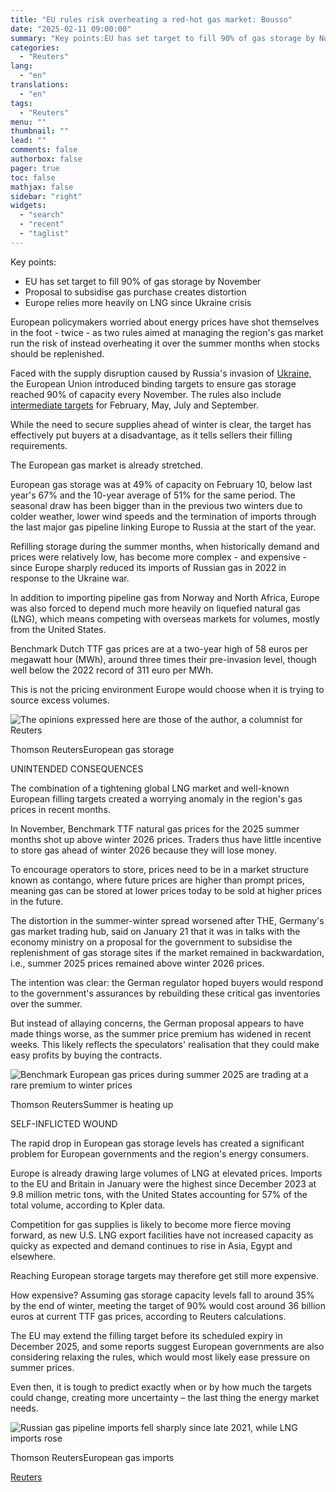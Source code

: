 ```yaml
---
title: "EU rules risk overheating a red-hot gas market: Bousso"
date: "2025-02-11 09:00:00"
summary: "Key points:EU has set target to fill 90% of gas storage by NovemberProposal to subsidise gas purchase creates distortionEurope relies more heavily on LNG since Ukraine crisis European policymakers worried about energy prices have shot themselves in the foot - twice - as two rules aimed at managing the region's..."
categories:
  - "Reuters"
lang:
  - "en"
translations:
  - "en"
tags:
  - "Reuters"
menu: ""
thumbnail: ""
lead: ""
comments: false
authorbox: false
pager: true
toc: false
mathjax: false
sidebar: "right"
widgets:
  - "search"
  - "recent"
  - "taglist"
---
```


Key points:

* EU has set target to fill 90% of gas storage by November
* Proposal to subsidise gas purchase creates distortion
* Europe relies more heavily on LNG since Ukraine crisis

European policymakers worried about energy prices have shot themselves in the foot - twice - as two rules aimed at managing the region's gas market run the risk of instead overheating it over the summer months when stocks should be replenished.

Faced with the supply disruption caused by Russia's invasion of [Ukraine,](https://www.reuters.com/world/ukraine-russia-war/) the European Union introduced binding targets to ensure gas storage reached 90% of capacity every November. The rules also include [intermediate targets](https://nam02.safelinks.protection.outlook.com/?url=https%3A%2F%2Fenergy.ec.europa.eu%2Fnews%2Fcommission-sets-intermediate-gas-storage-filling-targets-2025-ensure-secure-supplies-and-market-2024-11-29_en&data=05%7C02%7Cron.bousso%40thomsonreuters.com%7C9835b8d80fb348594ac308dd49cee912%7C62ccb8646a1a4b5d8e1c397dec1a8258%7C0%7C0%7C638747875206356612%7CUnknown%7CTWFpbGZsb3d8eyJFbXB0eU1hcGkiOnRydWUsIlYiOiIwLjAuMDAwMCIsIlAiOiJXaW4zMiIsIkFOIjoiTWFpbCIsIldUIjoyfQ%3D%3D%7C0%7C%7C%7C&sdata=T3cVPE2%2Fscg%2F695sX93ufTDk3LvtkYD%2FxUpSCWaj%2FP4%3D&reserved=0) for February, May, July and September.

While the need to secure supplies ahead of winter is clear, the target has effectively put buyers at a disadvantage, as it tells sellers their filling requirements.

The European gas market is already stretched.

European gas storage was at 49% of capacity on February 10, below last year's 67% and the 10-year average of 51% for the same period. The seasonal draw has been bigger than in the previous two winters due to colder weather, lower wind speeds and the termination of imports through the last major gas pipeline linking Europe to Russia at the start of the year.

Refilling storage during the summer months, when historically demand and prices were relatively low, has become more complex - and expensive - since Europe sharply reduced its imports of Russian gas in 2022 in response to the Ukraine war.

In addition to importing pipeline gas from Norway and North Africa, Europe was also forced to depend much more heavily on liquefied natural gas (LNG), which means competing with overseas markets for volumes, mostly from the United States.

Benchmark Dutch TTF gas prices are at a two-year high of 58 euros per megawatt hour (MWh), around three times their pre-invasion level, though well below the 2022 record of 311 euro per MWh.

This is not the pricing environment Europe would choose when it is trying to source excess volumes.

![The opinions expressed here are those of the author, a columnist for Reuters](https://s3.tradingview.com/news/image/tag:reuters.com,2025:newsml_L6N3P10LG-ae10b92b3e720b45131d4027662f5f52-resized.jpeg)

Thomson ReutersEuropean gas storage



UNINTENDED CONSEQUENCES

The combination of a tightening global LNG market and well-known European filling targets created a worrying anomaly in the region's gas prices in recent months.

In November, Benchmark TTF natural gas prices for the 2025 summer months shot up above winter 2026 prices. Traders thus have little incentive to store gas ahead of winter 2026 because they will lose money.

To encourage operators to store, prices need to be in a market structure known as contango, where future prices are higher than prompt prices, meaning gas can be stored at lower prices today to be sold at higher prices in the future.

The distortion in the summer-winter spread worsened after THE, Germany's gas market trading hub, said on January 21 that it was in talks with the economy ministry on a proposal for the government to subsidise the replenishment of gas storage sites if the market remained in backwardation, i.e., summer 2025 prices remained above winter 2026 prices.

The intention was clear: the German regulator hoped buyers would respond to the government's assurances by rebuilding these critical gas inventories over the summer.

But instead of allaying concerns, the German proposal appears to have made things worse, as the summer price premium has widened in recent weeks. This likely reflects the speculators' realisation that they could make easy profits by buying the contracts.

![Benchmark European gas prices during summer 2025 are trading at a rare premium to winter prices](https://s3.tradingview.com/news/image/tag:reuters.com,2025:newsml_L6N3P10LG-3d8b89750c1fc5ec090fd9c4404ea966-resized.jpeg)

Thomson ReutersSummer is heating up



SELF-INFLICTED WOUND

The rapid drop in European gas storage levels has created a significant problem for European governments and the region's energy consumers.

Europe is already drawing large volumes of LNG at elevated prices. Imports to the EU and Britain in January were the highest since December 2023 at 9.8 million metric tons, with the United States accounting for 57% of the total volume, according to Kpler data.

Competition for gas supplies is likely to become more fierce moving forward, as new U.S. LNG export facilities have not increased capacity as quicky as expected and demand continues to rise in Asia, Egypt and elsewhere.

Reaching European storage targets may therefore get still more expensive.

How expensive? Assuming gas storage capacity levels fall to around 35% by the end of winter, meeting the target of 90% would cost around 36 billion euros at current TTF gas prices, according to Reuters calculations.

The EU may extend the filling target before its scheduled expiry in December 2025, and some reports suggest European governments are also considering relaxing the rules, which would most likely ease pressure on summer prices.

Even then, it is tough to predict exactly when or by how much the targets could change, creating more uncertainty – the last thing the energy market needs.

![Russian gas pipeline imports fell sharply since late 2021, while LNG imports rose](https://s3.tradingview.com/news/image/tag:reuters.com,2025:newsml_L6N3P10LG-a7bd624a91603223665962ee084abdb1-resized.jpeg)

Thomson ReutersEuropean gas imports

[Reuters](https://www.tradingview.com/news/reuters.com,2025:newsml_L6N3P10LG:0-eu-rules-risk-overheating-a-red-hot-gas-market-bousso/)
